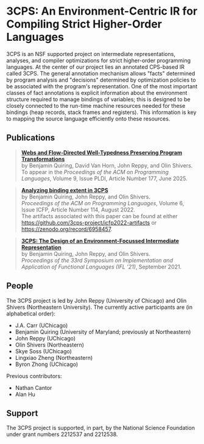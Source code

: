 # 3CPS: An Environment-Centric IR for Compiling Strict Higher-Order Languages

3CPS is an NSF supported project on intermediate representations, analyses,
and compiler optimizations for strict higher-order programming languages.
At the center of our project lies an annotated CPS-based IR called 3CPS.
The general annotation mechanism allows "facts" determined by program analysis
and "decisions" determined by optimization policies to be associated with the
program's representation. One of the most important classes of fact annotations
is explicit information about the environment structure required to manage bindings
of variables; this is designed to be closely connected to the run-time machine resources
needed for these bindings (heap records, stack frames and registers). This information is
key to mapping the source language efficiently onto these resources.

## Publications

> [**Webs and Flow-Directed Well-Typedness Preserving Program Transformations**](https://dl.acm.org/doi/10.1145/3729280) <br>
> by Benjamin Quiring, David Van Horn, John Reppy, and Olin Shivers. <br>
> To appear in the *Proceedings of the ACM on Programming Languages*,
> Volume 9, Issue PLDI, Article Number 177,
> June 2025. <br>

> [**Analyzing binding extent in 3CPS**](https://dl.acm.org/doi/10.1145/3547645) <br>
> by Benjamin Quiring, John Reppy, and Olin Shivers. <br>
> *Proceedings of the ACM on Programming Languages*,
> Volume 6, Issue ICFP, Article Number 114,
> August 2022. <br>
> The artifacts associated with this paper can be found at either
> <https://github.com/3cps-project/icfp2022-artifacts> or
> <https://zenodo.org/record/6958457>.

> [**3CPS: The Design of an Environment-Focussed Intermediate Representation**](https://doi.org/10.1145/3544885.3544889) <br>
> by Benjamin Quiring, John Reppy, and Olin Shivers. <br>
> *Proceedings of the 33rd Symposium on Implementation and Application
> of Functional Languages (IFL ’21)*,
> September 2021.

## People

The 3CPS project is led by John Reppy (University of Chicago) and
Olin Shivers (Northeastern University).  The currently active participants
are (in alphabetical order):

* J.A. Carr (UChicago)
* Benjamin Quiring (University of Maryland; previously at Northeastern)
* John Reppy (UChicago)
* Olin Shivers (Northeastern)
* Skye Soss (UChicago)
* Lingxiao Zheng (Northeastern)
* Byron Zhong (UChicago)

Previous contributors:

* Nathan Cantor
* Alan Hu

## Support

The 3CPS project is supported, in part, by the National Science Foundation
under grant numbers 2212537 and 2212538.
